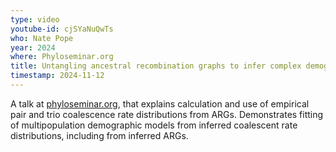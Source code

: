 ```yaml
---
type: video
youtube-id: cjSYaNuQwTs
who: Nate Pope
year: 2024
where: Phyloseminar.org
title: Untangling ancestral recombination graphs to infer complex demographic scenarios
timestamp: 2024-11-12
---
```

A talk at [phyloseminar.org](https://phyloseminar.org),
that explains calculation and use of empirical pair and trio coalescence rate distributions from ARGs.
Demonstrates fitting of multipopulation demographic models from inferred coalescent rate distributions, including from inferred ARGs.

<!--
*The ancestral recombination graph (ARG) encodes the complete genealogical relationships among a set of recombinant DNA sequences, and is a high-dimensional sufficient statistic for many evolutionary and population genetic models. Over the past decade multiple methods have been developed to infer an ARG from phased SNPs, typically using heuristics for the sake of scalability. There are two major obstacles to the use of inferred ARGs for subsequent model-based inference; for example, to fit and evaluate complex demographic models. First, error in ARG reconstruction is inevitable and difficult to diagnose; second, the likelihood of a parameterized model given an ARG is challenging to compute even in the absence of error. We describe a statistical framework that views ARGs as collections of dated events from which simpler time-to-event distributions (coalescences of labelled pairs, trios, quartets, etc.) may be efficiently approximated via weighted empirical distribution functions. Heavily parameterized demographic models can be fit by matching the empirical and expected hazard functions of many marginal time-to-event distributions simultaneously, using standard methods from the theory of continuous-time Markov processes. More generally, we discuss projecting an empirical ARG to a flexible set of time-indexed summary statistics that are amenable to modelling while remaining robust to reconstruction error.*
-->

